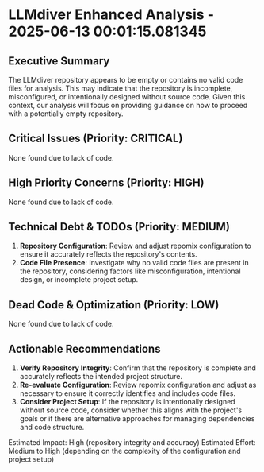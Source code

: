 # LLMdiver Enhanced Analysis - 2025-06-13 00:01:15.081345

## Executive Summary
The LLMdiver repository appears to be empty or contains no valid code files for analysis. This may indicate that the repository is incomplete, misconfigured, or intentionally designed without source code. Given this context, our analysis will focus on providing guidance on how to proceed with a potentially empty repository.

## Critical Issues (Priority: CRITICAL)
None found due to lack of code.

## High Priority Concerns (Priority: HIGH)
None found due to lack of code.

## Technical Debt & TODOs (Priority: MEDIUM)
1. **Repository Configuration**: Review and adjust repomix configuration to ensure it accurately reflects the repository's contents.
2. **Code File Presence**: Investigate why no valid code files are present in the repository, considering factors like misconfiguration, intentional design, or incomplete project setup.

## Dead Code & Optimization (Priority: LOW)
None found due to lack of code.

## Actionable Recommendations
1. **Verify Repository Integrity**: Confirm that the repository is complete and accurately reflects the intended project structure.
2. **Re-evaluate Configuration**: Review repomix configuration and adjust as necessary to ensure it correctly identifies and includes code files.
3. **Consider Project Setup**: If the repository is intentionally designed without source code, consider whether this aligns with the project's goals or if there are alternative approaches for managing dependencies and code structure.

Estimated Impact: High (repository integrity and accuracy)
Estimated Effort: Medium to High (depending on the complexity of the configuration and project setup)